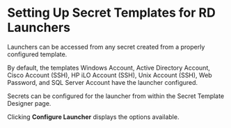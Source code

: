 [title]: # (Setting Up Secret Templates for RD Launchers)
[tags]: # (XXX)
[priority]: # (40)

# Setting Up Secret Templates for RD Launchers

Launchers can be accessed from any secret created from a properly configured template. 

By default, the templates Windows Account, Active Directory Account, Cisco Account (SSH), HP iLO Account (SSH), Unix Account (SSH), Web Password, and SQL Server Account have the launcher configured. 

Secrets can be configured for the launcher from within the Secret Template Designer page. 

Clicking **Configure Launcher** displays the options available.

